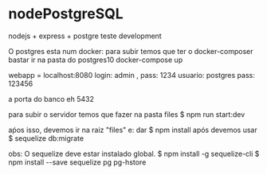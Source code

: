 # nodePostgreSQL
nodejs + express + postgre teste development

O postgres esta num docker:
para subir temos que ter o docker-composer
bastar ir na pasta do postgres10
docker-compose up

webapp = localhost:8080
login: admin , pass: 1234
usuario: postgres
pass: 123456

a porta do banco eh 5432

para subir o servidor temos que fazer na pasta files
$ npm run start:dev

aṕos isso, devemos ir na raiz "files" e:
dar 
$ npm install
após devemos usar
$ sequelize db:migrate

obs: O sequelize deve estar instalado global. $ npm install -g sequelize-cli
$ npm install --save sequelize pg pg-hstore